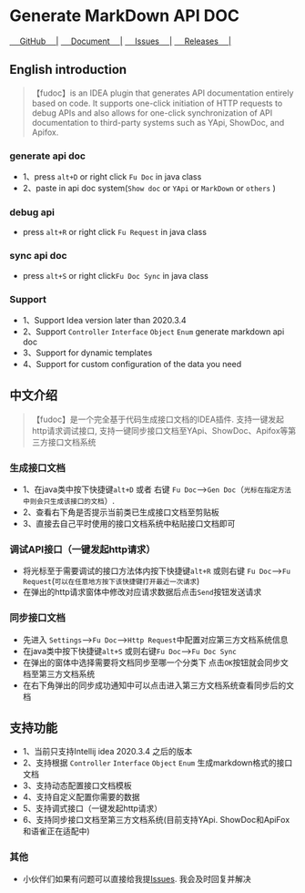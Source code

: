 <!-- Plugin description -->
# Generate MarkDown API DOC


[&emsp; GitHub   &emsp;|](https://github.com/wangdingfu/fu-api-doc-plugin)
[&emsp; Document     &emsp;|](https://wangdingfu.github.io/)
[&emsp; Issues   &emsp;|](https://github.com/wangdingfu/fu-api-doc-plugin/issues)
[&emsp; Releases &emsp;|](https://github.com/wangdingfu/fu-api-doc-plugin/releases)

## English introduction
> 【fudoc】is an IDEA plugin that generates API documentation entirely based on code. It supports one-click initiation of HTTP requests to debug APIs and also allows for one-click synchronization of API documentation to third-party systems such as YApi, ShowDoc, and Apifox.

### generate api doc
- 1、press `alt+D` or right click `Fu Doc` in java class
- 2、paste in api doc system(`Show doc` or `YApi` or `MarkDown` or `others` )

### debug api
- press `alt+R` or right click `Fu Request` in java class

### sync api doc
- press `alt+S` or right click`Fu Doc Sync` in java class


### Support
- 1、Support Idea version later than 2020.3.4
- 2、Support `Controller` `Interface` `Object` `Enum` generate markdown api doc
- 3、Support for dynamic templates
- 4、Support for custom configuration of the data you need


## 中文介绍
> 【fudoc】是一个完全基于代码生成接口文档的IDEA插件. 支持一键发起http请求调试接口, 支持一键同步接口文档至YApi、ShowDoc、Apifox等第三方接口文档系统


### 生成接口文档
- 1、在java类中按下快捷键`alt+D` 或者 右键 `Fu Doc`-->`Gen Doc`（`光标在指定方法中则会只生成该接口的文档`）.
- 2、查看右下角是否提示当前类已生成接口文档至剪贴板
- 3、直接去自己平时使用的接口文档系统中粘贴接口文档即可


### 调试API接口（一键发起http请求）
- 将光标至于需要调试的接口方法体内按下快捷键`alt+R` 或则右键 `Fu Doc`-->`Fu Request`(`可以在任意地方按下该快捷键打开最近一次请求`)
- 在弹出的http请求窗体中修改对应请求数据后点击`Send`按钮发送请求

### 同步接口文档
- 先进入 `Settings`-->`Fu Doc`-->`Http Request`中配置对应第三方文档系统信息
- 在java类中按下快捷键`alt+S` 或则右键`Fu Doc`-->`Fu Doc Sync`
- 在弹出的窗体中选择需要将文档同步至哪一个分类下 点击`OK`按钮就会同步文档至第三方文档系统
- 在右下角弹出的同步成功通知中可以点击进入第三方文档系统查看同步后的文档



## 支持功能
- 1、当前只支持Intellij idea 2020.3.4 之后的版本
- 2、支持根据 `Controller` `Interface` `Object` `Enum` 生成markdown格式的接口文档
- 3、支持动态配置接口文档模板
- 4、支持自定义配置你需要的数据
- 5、支持调式接口（一键发起http请求）
- 6、支持同步接口文档至第三方文档系统(目前支持YApi. ShowDoc和ApiFox和语雀正在适配中)


### 其他
- 小伙伴们如果有问题可以直接给我提<a href="https://github.com/wangdingfu/fu-api-doc-plugin/issues">Issues</a>. 我会及时回复并解决


<!-- Plugin description end -->